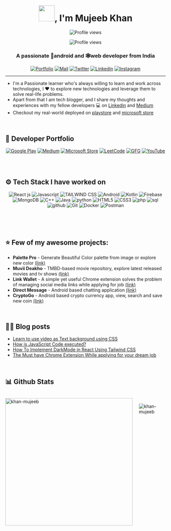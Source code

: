 <h1 align="center"><img width="50px" src="https://portfolio-khan-mujeeb.vercel.app/assets/Hi-af4378fa.gif"/>, I'm Mujeeb Khan</h1>


<p align="center">
    <img src="https://komarev.com/ghpvc/?username=khan-mujeeb&label=Profile%20views&color=0e75b6&style=flat" alt="Profile views">
    
</p>
<p align="center">
    <img src="https://github.com/khan-mujeeb/khan-mujeeb/assets/89351750/4ee00d97-d566-41d4-9f73-522fbfb48121" alt="Profile views">
    
</p>

<h3 align="center">A passionate 👾android and 🕸️web developer from India</h3>

<p align="center">
    <a href="https://portfolio-khan-mujeeb.vercel.app/" target="_blank"><img src="https://img.shields.io/badge/-Portfolio-black?style=for-the-badge&logo=google-chrome&logoColor=white" alt="Portfolio"></a>
    <a href="mailto:mujeeebkhan1831@gmail.com" target="_blank"><img src="https://img.shields.io/badge/-Say%20Hi!-black?style=for-the-badge&logo=gmail" alt="Mail"></a>
    <a href="https://twitter.com/mujeebk51620752" target="_blank"><img src="https://img.shields.io/badge/-Twitter-black?style=for-the-badge&logo=twitter" alt="Twitter"></a>
    <a href="https://www.linkedin.com/in/mujeeb-ur-rahman-khan/" target="_blank"><img src="https://img.shields.io/badge/-LinkedIn-black?style=for-the-badge&logo=Linkedin" alt="Linkedin"></a>
    <a href="https://www.instagram.com/m_for_mujeeb_?igsh=bXBwdWtqdHZ0Y3d2" target="_blank"><img src="https://img.shields.io/badge/-Instagram-black?style=for-the-badge&logo=instagram" alt="Instagram"></a>
</p>


---

-   I'm a Passionate learner who's always willing to learn and work across technologies, I ❤️ to explore new technologies and leverage them to solve real-life problems.
-   Apart from that I am tech blogger, and I share my thoughts and experiences with my fellow developers 💻 on [Linkedin](https://www.linkedin.com/in/mujeeb-ur-rahman-khan/) and [Medium](https://medium.com/@mujeebkhan1831)
-   Checkout my real-world deployed on [playstore](https://play.google.com/store/apps/dev?id=6242034884087069041) and [microsoft store](https://microsoftedge.microsoft.com/addons/search?hl=en-US&developer=Khan.dev)

</br>

## 💼 Developer Portfolio
<p align="center">
    <a href="https://play.google.com/store/apps/dev?id=7315706573700759915" target="_blank"><img src="https://img.shields.io/badge/-Google%20Play-black?style=for-the-badge&logo=google-play" alt="Google Play"></a>
    <a href="https://medium.com/@mujeebkhan1831" target="_blank"><img src="https://img.shields.io/badge/-Medium-black?style=for-the-badge&logo=Medium" alt="Medium"></a>
    <a href="https://microsoftedge.microsoft.com/addons/search?hl=en-US&developer=Khan.dev" target="_blank"><img src="https://img.shields.io/badge/-Microsoft%20Store-black?style=for-the-badge&logo=microsoft" alt="Microsoft Store"></a>
    <a href="https://leetcode.com/mujeebkhan1831/" target="_blank"><img src="https://img.shields.io/badge/-LeetCode-black?style=for-the-badge&logo=leetcode" alt="LeetCode"></a>
    <a href="https://auth.geeksforgeeks.org/user/https://auth.geeksforgeeks.org/user/mujeebkhan1831/" target="_blank"><img src="https://img.shields.io/badge/-GFG-black?style=for-the-badge&logo=geeksforgeeks" alt="GFG"></a>
    <a href="https://www.youtube.com/channel/UCMn2-rbHJtv0DdesKCDn_IA" target="_blank"><img src="https://img.shields.io/badge/-YouTube-black?style=for-the-badge&logo=youtube" alt="YouTube"></a>
</p>


</br>


</br>

## ⚙️ Tech Stack I have worked on

<p align="center">
    <img src="https://img.shields.io/badge/react-%23323330.svg?style=for-the-badge&logo=react" alt="React js">
    <img src="https://img.shields.io/badge/javascript-%23323330.svg?style=for-the-badge&logo=javascript" alt="Javascript">
    <img src="https://img.shields.io/badge/tailwindcss-%23323330.svg?style=for-the-badge&logo=tailwindcss" alt="TAILWIND CSS">
    <img src="https://img.shields.io/badge/Android-3DDC84?style=for-the-badge&logo=android&logoColor=white" alt="Android">
    <img src="https://img.shields.io/badge/Kotlin-0095D5?style=for-the-badge&logo=kotlin&logoColor=white" alt="Kotlin">
    <img src="https://img.shields.io/badge/Firebase-FFCA28?style=for-the-badge&logo=firebase&logoColor=black" alt="Firebase">
    <img src="https://img.shields.io/badge/MongoDB-4EA94B?style=for-the-badge&logo=mongodb&logoColor=white" alt="MongoDB">
    <img src="https://img.shields.io/badge/c++-%2300599C.svg?style=for-the-badge&logo=c%2B%2B&logoColor=white" alt="C++">
    <img src="https://img.shields.io/badge/java-%23ED8B00.svg?style=for-the-badge&logo=java&logoColor=white" alt="Java">
    <img src="https://img.shields.io/badge/Python-FFD43B?style=for-the-badge&logo=python&logoColor=blue" alt="python">
    <img src="https://img.shields.io/badge/html5-%23E34F26.svg?style=for-the-badge&logo=html5&logoColor=white" alt="HTML5">
    <img src="https://img.shields.io/badge/css3-%231572B6.svg?style=for-the-badge&logo=css3&logoColor=white" alt="CSS3">
    <img src="https://img.shields.io/badge/PHP-777BB4?style=for-the-badge&logo=php&logoColor=white" alt="php">
    <img src="https://img.shields.io/badge/MySQL-005C84?style=for-the-badge&logo=mysql&logoColor=white" alt="sql">
    <img src="https://img.shields.io/badge/github-%23121011.svg?style=for-the-badge&logo=github&logoColor=white" alt="github">
    <img src="https://img.shields.io/badge/Git-F05032?style=for-the-badge&logo=git&logoColor=white" alt="Git">
    <img src="https://img.shields.io/badge/Docker-2496ED?style=for-the-badge&logo=docker&logoColor=white" alt="Docker">
    <img src="https://img.shields.io/badge/Postman-FF6C37?style=for-the-badge&logo=postman&logoColor=white" alt="Postman">
</p>

</br>
</br>

</br>


## ⭐ Few of my awesome projects:
- **Palette Pro**  - Generate Beautiful Color palette from image or explore new color [(link)](https://github.com/khan-mujeeb/Color-Palette)
- **Muvii Deakho** - TMBD-based movie repository, explore latest released movies and tv shows [(link)](https://github.com/khan-mujeeb/Muvii-Deakho)
- **Link Wallet**  - A simple yet useful Chrome extension solves the problem of managing social media links while applying for job [(link)](https://github.com/khan-mujeeb/Link-Wallet)
- **Direct Message** - Android based chatting application [(link)](https://github.com/khan-mujeeb/Direct-Message)
- **CryptoGo** - Android based crypto currency app, view, search and save new coin [(link)](https://github.com/khan-mujeeb/Crypto-Go)

</br>

## ✍🏻 Blog posts

<!-- BLOG-POST-LIST:START -->
- [Learn to use video as Text background using CSS](https://mujeebkhan1831.medium.com/learn-to-use-video-as-text-background-using-css-030b743bb126?source=rss-b5a7fd5c66c1------2)
- [How is JavaScript Code executed?](https://towardsdev.com/how-is-javascript-code-executed-d3ae1aa04ee7?source=rss-b5a7fd5c66c1------2)
- [How To Implement DarkMode in React Using Tailwind CSS](https://mujeebkhan1831.medium.com/how-to-implement-darkmode-in-react-using-tailwind-css-3c47d009209a?source=rss-b5a7fd5c66c1------2)
- [The Must have Chrome Extension While applying for your dream job](https://mujeebkhan1831.medium.com/the-must-have-chrome-extension-while-applying-for-your-dream-job-64890828572d?source=rss-b5a7fd5c66c1------2)
<!-- BLOG-POST-LIST:END -->

</br>

## 📊 Github Stats


<div style="display: flex; gap: 20px">
    <p><img width="400px" src="https://github-readme-stats.vercel.app/api/top-langs?username=khan-mujeeb&show_icons=true&locale=en&layout=compact" alt="khan-mujeeb" /></p>
    <p>&nbsp;<img    src="https://github-readme-stats.vercel.app/api?username=khan-mujeeb&show_icons=true&locale=en" alt="khan-mujeeb" /></p>
</div>



